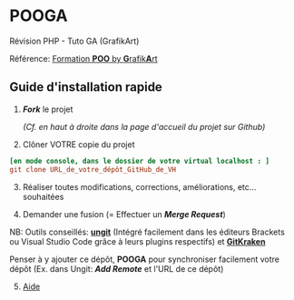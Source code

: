 # POOGA

Révision PHP - Tuto GA (GrafikArt)

Référence: [Formation **POO** by **G**rafik**A**rt](https://www.grafikart.fr/formations/programmation-objet-php/objets-poo)

## Guide d'installation rapide

1. ***Fork*** le projet 
  
      *(Cf. en haut à droite dans la page d'accueil du projet sur Github)*
2. Clôner VOTRE copie du projet

```ini
[en mode console, dans le dossier de votre virtual localhost : ]
git clone URL_de_votre_dépôt_GitHub_de_VH
```

3. Réaliser toutes modifications, corrections, améliorations, etc... souhaitées

4. Demander une fusion (= Effectuer un ***Merge Request***)

NB: Outils conseillés: **[ungit](https://github.com/FredrikNoren/ungit)** (Intégré facilement dans les éditeurs Brackets ou Visual Studio Code grâce à leurs plugins respectifs) et **[GitKraken](https://www.gitkraken.com/)**

Penser à y ajouter ce dépôt, **POOGA** pour synchroniser facilement votre dépôt (Ex. dans Ungit: ***Add Remote*** et l'URL de ce dépôt)

5. [Aide](https://github.com/c57fr/pooga/issues/new)